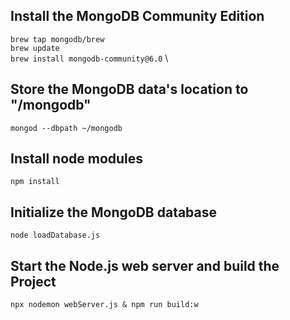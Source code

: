 ## Install the MongoDB Community Edition
``brew tap mongodb/brew`` \
``brew update`` \
``brew install mongodb-community@6.0`` \

## Store the MongoDB data's location to "<whoami>/mongodb"
``mongod --dbpath ~/mongodb``

## Install node modules
``npm install``

## Initialize the MongoDB database
``node loadDatabase.js``

## Start the Node.js web server and build the Project
``npx nodemon webServer.js & npm run build:w``
